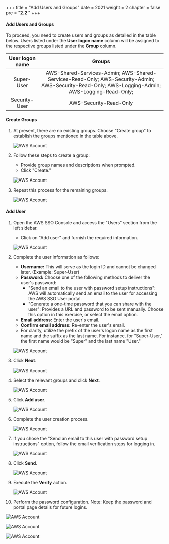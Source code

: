 +++
title = "Add Users and Groups"
date = 2021
weight = 2
chapter = false
pre = "<b>2.2 </b>"
+++


#### Add Users and Groups

To proceed, you need to create users and groups as detailed in the table below. Users listed under the **User logon name** column will be assigned to the respective groups listed under the **Group** column.

| User logon name | Groups |
|:---------------:|:------:|
| Super-User      | AWS-Shared-Services-Admin; AWS-Shared-Services-Read-Only; AWS-Security-Admin; AWS-Security-Read-Only; AWS-Logging-Admin; AWS-Logging-Read-Only; |
| Security-User   | AWS-Security-Read-Only |

#### Create Groups

1. At present, there are no existing groups. Choose "Create group" to establish the groups mentioned in the table above.

   ![AWS Account](/images/6/0001.png?featherlight=false&width=90pc)

2. Follow these steps to create a group:
   - Provide group names and descriptions when prompted.
   - Click "Create."

   ![AWS Account](/images/6/0002.png?featherlight=false&width=90pc)

3. Repeat this process for the remaining groups.

   ![AWS Account](/images/6/0003.png?featherlight=false&width=90pc)

#### Add User

1. Open the AWS SSO Console and access the "Users" section from the left sidebar.
   - Click on "Add user" and furnish the required information.

   ![AWS Account](/images/5/0001.png?featherlight=false&width=90pc)

2. Complete the user information as follows:
   - **Username:** This will serve as the login ID and cannot be changed later. (Example: Super-User)
   - **Password:** Choose one of the following methods to deliver the user's password:
     - "Send an email to the user with password setup instructions": AWS will automatically send an email to the user for accessing the AWS SSO User portal.
     - "Generate a one-time password that you can share with the user": Provides a URL and password to be sent manually. Choose this option in this exercise, or select the email option.
   - **Email address:** Enter the user's email.
   - **Confirm email address:** Re-enter the user's email.
   - For clarity, utilize the prefix of the user's logon name as the first name and the suffix as the last name. For instance, for "Super-User," the first name would be "Super" and the last name "User."

   ![AWS Account](/images/5/0002.png?featherlight=false&width=90pc)

3. Click **Next**.

   ![AWS Account](/images/5/0003.png?featherlight=false&width=90pc)

4. Select the relevant groups and click **Next**.

   ![AWS Account](/images/5/0004.png?featherlight=false&width=90pc)

5. Click **Add user**.

   ![AWS Account](/images/5/0005.png?featherlight=false&width=90pc)

6. Complete the user creation process.

   ![AWS Account](/images/5/0006.png?featherlight=false&width=90pc)

7. If you chose the "Send an email to this user with password setup instructions" option, follow the email verification steps for logging in.

   ![AWS Account](/images/5/0007.png?featherlight=false&width=90pc)

8. Click **Send**.

   ![AWS Account](/images/5/0008.png?featherlight=false&width=90pc)

9. Execute the **Verify** action.

   ![AWS Account](/images/5/0009.png?featherlight=false&width=90pc)

10. Perform the password configuration. Note: Keep the password and portal page details for future logins.

   ![AWS Account](/images/5/00010.png?featherlight=false&width=90pc)

   ![AWS Account](/images/5/00011.png?featherlight=false&width=90pc)

   ![AWS Account](/images/5/00012.png?featherlight=false&width=90pc)
